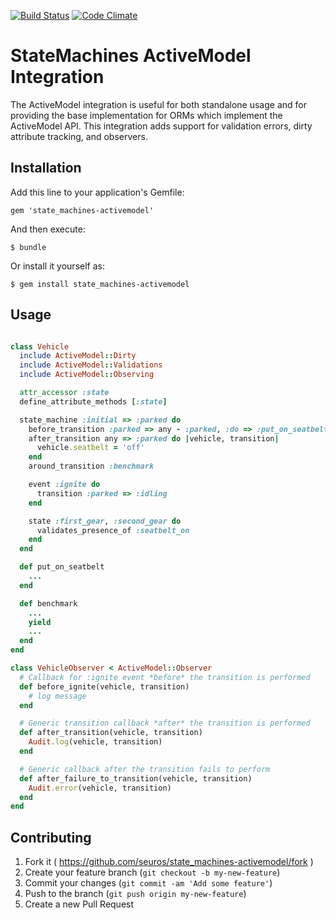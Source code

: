 [![Build Status](https://travis-ci.org/seuros/state_machines-activemodel.svg?branch=master)](https://travis-ci.org/seuros/state_machines-activemodel)
[![Code Climate](https://codeclimate.com/github/seuros/state_machines-activemodel.png)](https://codeclimate.com/github/seuros/state_machines-activemodel)

# StateMachines ActiveModel Integration

The ActiveModel integration is useful for both standalone usage and for providing
the base implementation for ORMs which implement the ActiveModel API.  This
integration adds support for validation errors, dirty attribute tracking, and
observers.

## Installation

Add this line to your application's Gemfile:

    gem 'state_machines-activemodel'

And then execute:

    $ bundle

Or install it yourself as:

    $ gem install state_machines-activemodel

## Usage

```ruby

class Vehicle
  include ActiveModel::Dirty
  include ActiveModel::Validations
  include ActiveModel::Observing

  attr_accessor :state
  define_attribute_methods [:state]

  state_machine :initial => :parked do
    before_transition :parked => any - :parked, :do => :put_on_seatbelt
    after_transition any => :parked do |vehicle, transition|
      vehicle.seatbelt = 'off'
    end
    around_transition :benchmark

    event :ignite do
      transition :parked => :idling
    end

    state :first_gear, :second_gear do
      validates_presence_of :seatbelt_on
    end
  end

  def put_on_seatbelt
    ...
  end

  def benchmark
    ...
    yield
    ...
  end
end

class VehicleObserver < ActiveModel::Observer
  # Callback for :ignite event *before* the transition is performed
  def before_ignite(vehicle, transition)
    # log message
  end

  # Generic transition callback *after* the transition is performed
  def after_transition(vehicle, transition)
    Audit.log(vehicle, transition)
  end

  # Generic callback after the transition fails to perform
  def after_failure_to_transition(vehicle, transition)
    Audit.error(vehicle, transition)
  end
end

```

## Contributing

1. Fork it ( https://github.com/seuros/state_machines-activemodel/fork )
2. Create your feature branch (`git checkout -b my-new-feature`)
3. Commit your changes (`git commit -am 'Add some feature'`)
4. Push to the branch (`git push origin my-new-feature`)
5. Create a new Pull Request
